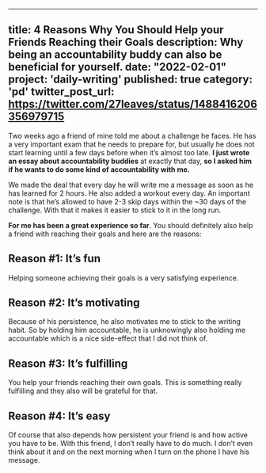 
---
title: 4 Reasons Why You Should Help your Friends Reaching their Goals
description: Why being an accountability buddy can also be beneficial for yourself.
date: "2022-02-01"
project: 'daily-writing'
published: true
category: 'pd'
twitter_post_url: https://twitter.com/27leaves/status/1488416206356979715
---


Two weeks ago a friend of mine told me about a challenge he faces. He has a very important exam that he needs to prepare for, but usually he does not start learning until a few days before when it’s almost too late.  **I just wrote an essay about accountability buddies**  at exactly that day,  **so I asked him if he wants to do some kind of accountability with me.**

We made the deal that every day he will write me a message as soon as he has learned for 2 hours. He also added a workout every day. An important note is that he’s allowed to have 2-3 skip days within the ~30 days of the challenge. With that it makes it easier to stick to it in the long run.

**For me has been a great experience so far**. You should definitely also help a friend with reaching their goals and here are the reasons:

## Reason #1: It’s fun

Helping someone achieving their goals is a very satisfying experience.

## Reason #2: It’s motivating

Because of his persistence, he also motivates me to stick to the writing habit. So by holding him accountable, he is unknowingly also holding me accountable which is a nice side-effect that I did not think of.

## Reason #3: It’s fulfilling

You help your friends reaching their own goals. This is something really fulfilling and they also will be grateful for that.

## Reason #4: It’s easy

Of course that also depends how persistent your friend is and how active you have to be. With this friend, I don’t really have to do much. I don’t even think about it and on the next morning when I turn on the phone I have his message.